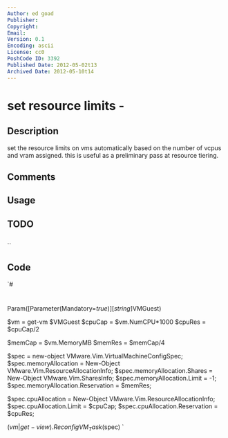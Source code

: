 ```yaml
---
Author: ed goad
Publisher: 
Copyright: 
Email: 
Version: 0.1
Encoding: ascii
License: cc0
PoshCode ID: 3392
Published Date: 2012-05-02t13
Archived Date: 2012-05-10t14
---
```


# set resource limits - 

## Description

set the resource limits on vms automatically based on the number of vcpus and vram assigned. this is useful as a preliminary pass at resource tiering.

## Comments



## Usage



## TODO



## 

``

## Code

`#
 #
 Param([Parameter(Mandatory=$true)] [string]$VMGuest)
 
 $vm = get-vm $VMGuest
 $cpuCap = $vm.NumCPU*1000
 $cpuRes = $cpuCap/2
 
 $memCap = $vm.MemoryMB
 $memRes = $memCap/4
 
 $spec = new-object VMware.Vim.VirtualMachineConfigSpec;
 $spec.memoryAllocation = New-Object VMware.Vim.ResourceAllocationInfo;
 $spec.memoryAllocation.Shares = New-Object VMware.Vim.SharesInfo;
 $spec.memoryAllocation.Limit = -1;
 $spec.memoryAllocation.Reservation = $memRes;
 
 $spec.cpuAllocation = New-Object VMware.Vim.ResourceAllocationInfo;
 $spec.cpuAllocation.Limit = $cpuCap;
 $spec.cpuAllocation.Reservation = $cpuRes;
 
 ($vm | get-view).ReconfigVM_Task($spec)
`

